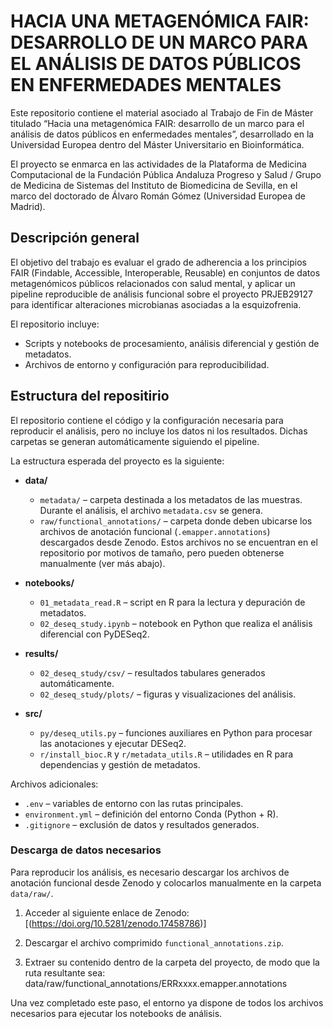 # HACIA UNA METAGENÓMICA FAIR: DESARROLLO DE UN MARCO PARA EL ANÁLISIS DE DATOS PÚBLICOS EN ENFERMEDADES MENTALES

Este repositorio contiene el material asociado al Trabajo de Fin de Máster titulado “Hacia una metagenómica FAIR: desarrollo de un marco para el análisis de datos públicos en enfermedades mentales”, desarrollado en la Universidad Europea dentro del Máster Universitario en Bioinformática.  

El proyecto se enmarca en las actividades de la Plataforma de Medicina Computacional de la Fundación Pública Andaluza Progreso y Salud / Grupo de Medicina de Sistemas del Instituto de Biomedicina de Sevilla, en el marco del doctorado de Álvaro Román Gómez (Universidad Europea de Madrid). 

## Descripción general

El objetivo del trabajo es evaluar el grado de adherencia a los principios FAIR (Findable, Accessible, Interoperable, Reusable) en conjuntos de datos metagenómicos públicos relacionados con salud mental, y aplicar un pipeline reproducible de análisis funcional sobre el proyecto PRJEB29127 para identificar alteraciones microbianas asociadas a la esquizofrenia.

El repositorio incluye:
- Scripts y notebooks de procesamiento, análisis diferencial y gestión de metadatos.
- Archivos de entorno y configuración para reproducibilidad.

## Estructura del repositirio

El repositorio contiene el código y la configuración necesaria para reproducir el análisis, pero no incluye los datos ni los resultados. Dichas carpetas se generan automáticamente siguiendo el pipeline.

La estructura esperada del proyecto es la siguiente:

- **data/**
  - `metadata/` – carpeta destinada a los metadatos de las muestras. Durante el análisis, el archivo `metadata.csv` se genera.
  - `raw/functional_annotations/` – carpeta donde deben ubicarse los archivos de anotación funcional (`.emapper.annotations`) descargados desde Zenodo. Estos archivos no se encuentran en el repositorio por motivos de tamaño, pero pueden obtenerse manualmente (ver más abajo).

- **notebooks/**
  - `01_metadata_read.R` – script en R para la lectura y depuración de metadatos.
  - `02_deseq_study.ipynb` – notebook en Python que realiza el análisis diferencial con PyDESeq2.

- **results/**
  - `02_deseq_study/csv/` – resultados tabulares generados automáticamente.
  - `02_deseq_study/plots/` – figuras y visualizaciones del análisis.

- **src/**
  - `py/deseq_utils.py` – funciones auxiliares en Python para procesar las anotaciones y ejecutar DESeq2.
  - `r/install_bioc.R` y `r/metadata_utils.R` – utilidades en R para dependencias y gestión de metadatos.

Archivos adicionales:
- `.env` – variables de entorno con las rutas principales.
- `environment.yml` – definición del entorno Conda (Python + R).
- `.gitignore` – exclusión de datos y resultados generados.

### Descarga de datos necesarios

Para reproducir los análisis, es necesario descargar los archivos de anotación funcional desde Zenodo y colocarlos manualmente en la carpeta `data/raw/`.

1. Acceder al siguiente enlace de Zenodo:  
[(https://doi.org/10.5281/zenodo.17458786)]

2. Descargar el archivo comprimido `functional_annotations.zip`.

3. Extraer su contenido dentro de la carpeta del proyecto, de modo que la ruta resultante sea:
      data/raw/functional_annotations/ERRxxxx.emapper.annotations

Una vez completado este paso, el entorno ya dispone de todos los archivos necesarios para ejecutar los notebooks de análisis.
